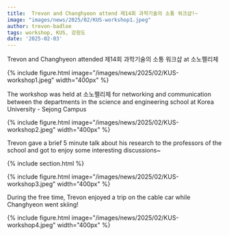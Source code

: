 ```yaml
---
title:  Trevon and Changhyeon attend 제14회 과학기술의 소통 워크샵!~
image: "images/news/2025/02/KUS-workshop1.jpeg"
author: trevon-badloe
tags: workshop, KUS, 강원도
date: '2025-02-03'
---
```


 Trevon and Changhyeon attended 제14회 과학기술의 소통 워크샵 at 소노펠리체

{%
  include figure.html
  image="/images/news/2025/02/KUS-workshop1.jpeg"
  width="400px"
%}

The workshop was held at 소노펠리체 for networking and communication between the departments in the science and engineering school at Korea University - Sejong Campus

{%
  include figure.html
  image="/images/news/2025/02/KUS-workshop2.jpeg"
  width="400px"
%}

Trevon gave a brief 5 minute talk about his research to the professors of the school and got to enjoy some interesting discussions~

{% include section.html %}

{%
  include figure.html
  image="/images/news/2025/02/KUS-workshop3.jpeg"
  width="400px"
%}

During the free time, Trevon enjoyed a trip on the cable car while Changhyeon went skiing!

{%
  include figure.html
  image="/images/news/2025/02/KUS-workshop4.jpeg"
  width="400px"
%}
